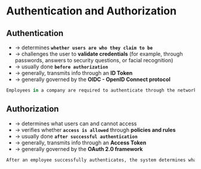 # Authentication and Authorization

## Authentication
* -> determines **`whether users are who they claim to be`**
* -> challenges the user to **validate credentials** (for example, through passwords, answers to security questions, or facial recognition)
* -> usually done **`before authorization`**
* -> generally, transmits info through an **ID Token**
* -> generally governed by the **OIDC - OpenID Connect protocol**

```r - Example:
Employees in a company are required to authenticate through the network before accessing their company email
```

## Authorization
* -> determines what users can and cannot access
* -> verifies whether **`access is allowed`** through **policies and rules**
* -> usually done **`after successful authentication`**
* -> generally, transmits info through an **Access Token**
* -> generally governed by the **OAuth 2.0 framework**

```r - Example
After an employee successfully authenticates, the system determines what information the employees are allowed to access
```